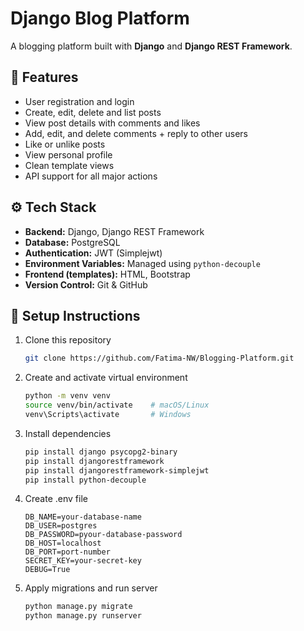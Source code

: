 # Django Blog Platform

A blogging platform built with **Django** and **Django REST Framework**.

## 🚀 Features

- User registration and login
- Create, edit, delete and list posts
- View post details with comments and likes
- Add, edit, and delete comments + reply to other users
- Like or unlike posts
- View personal profile
- Clean template views
- API support for all major actions

## ⚙️ Tech Stack

- **Backend:** Django, Django REST Framework
- **Database:** PostgreSQL
- **Authentication:** JWT (Simplejwt)
- **Environment Variables:** Managed using `python-decouple`
- **Frontend (templates):** HTML, Bootstrap
- **Version Control:** Git & GitHub

## 🧰 Setup Instructions

1. Clone this repository 
    ```bash
    git clone https://github.com/Fatima-NW/Blogging-Platform.git
    ```
2. Create and activate virtual environment
    ```bash
    python -m venv venv
    source venv/bin/activate    # macOS/Linux
    venv\Scripts\activate       # Windows
    ```
3. Install dependencies
    ```bash
    pip install django psycopg2-binary
    pip install djangorestframework
    pip install djangorestframework-simplejwt 
    pip install python-decouple
    ```
4. Create .env file
    ```env
    DB_NAME=your-database-name
    DB_USER=postgres
    DB_PASSWORD=pyour-database-password
    DB_HOST=localhost
    DB_PORT=port-number
    SECRET_KEY=your-secret-key
    DEBUG=True
    ```
5. Apply migrations and run server
    ```bash
    python manage.py migrate
    python manage.py runserver
    ```



